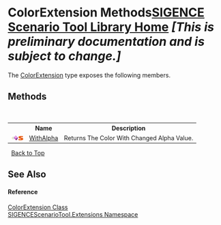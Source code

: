 # ColorExtension Methods<a href="https://github.com/ObiWanLansi/SIGENCE-Scenario-Tool">SIGENCE Scenario Tool Library Home</a> _**\[This is preliminary documentation and is subject to change.\]**_

The <a href="631bac82-e951-7bdb-8652-ab37dde90f78.md">ColorExtension</a> type exposes the following members.


## Methods
&nbsp;<table><tr><th></th><th>Name</th><th>Description</th></tr><tr><td>![Public method](media/pubmethod.gif "Public method")![Static member](media/static.gif "Static member")</td><td><a href="f40f4e4c-64ce-437c-bb4f-84cedd12c64f.md">WithAlpha</a></td><td>
Returns The Color With Changed Alpha Value.</td></tr></table>&nbsp;
<a href="#colorextension-methods">Back to Top</a>

## See Also


#### Reference
<a href="631bac82-e951-7bdb-8652-ab37dde90f78.md">ColorExtension Class</a><br /><a href="f2af11f5-ae9d-3dcc-a4a9-ba07a037925f.md">SIGENCEScenarioTool.Extensions Namespace</a><br />